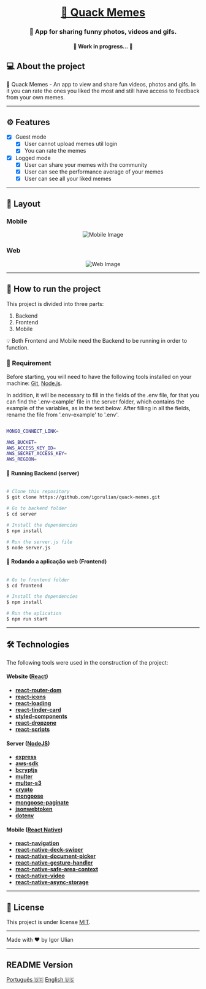 

<h1 align="center">
     <a href="#" alt="site do ecoleta"> 🦆 Quack Memes </a>
</h1>

<h3 align="center">
    🙂 App for sharing funny photos, videos and gifs.
</h3>

<h4 align="center">
	🚧  Work in progress... 🚧
</h4>

## 💻 About the project 

🦆 Quack Memes - An app to view and share fun videos, photos and gifs. In it you can rate the ones you liked the most and still have access to feedback from your own memes. 

---

## ⚙️ Features

- [x] Guest mode
  - [x] User cannot upload memes util login
  - [x] You can rate the memes

- [x] Logged mode
  - [x] User can share your memes with the community
  - [x] User can see the performance average of your memes
  - [x] User can see all your liked memes

---

## 🎨 Layout

### Mobile

<p align="center">
  <img alt="Mobile Image" />                                  
</p>

### Web

<p align="center">
  <img alt="Web Image "/>
</p>

---

## 🚀 How to run the project

This project is divided into three parts:
1. Backend 
2. Frontend
3. Mobile 

💡 Both Frontend and Mobile need the Backend to be running in order to function. 

### 🧪 Requirement 

Before starting, you will need to have the following tools installed on your machine: 
[Git](https://git-scm.com), [Node.js](https://nodejs.org/en/). 

In addition, it will be necessary to fill in the fields of the .env file, for that you can find
the '.env-example' file in the server folder, which contains the example of the variables, as in the text below. 
After filling in all the fields, rename the file from '.env-example' to '.env'.

```bash

MONGO_CONNECT_LINK=    

AWS_BUCKET=
AWS_ACCESS_KEY_ID=
AWS_SECRET_ACCESS_KEY=
AWS_REGION=

```


#### 🎲 Running Backend (server)

```bash

# Clone this repository
$ git clone https://github.com/igorulian/quack-memes.git

# Go to backend folder
$ cd server

# Install the dependencies 
$ npm install

# Run the server.js file
$ node server.js

```

#### 🧭 Rodando a aplicação web (Frontend)

```bash

# Go to frontend folder
$ cd frontend

# Install the dependencies
$ npm install

# Run the aplication
$ npm run start

```

---

## 🛠 Technologies

The following tools were used in the construction of the project:

#### **Website** ([React](https://reactjs.org/))

-   **[react-router-dom](https://github.com/igorulian)**
-   **[react-icons](https://github.com/igorulian)**
-   **[react-loading](https://github.com/igorulian)**
-   **[react-tinder-card](https://github.com/igorulian)**
-   **[styled-components](https://github.com/igorulian)**
-   **[react-dropzone](https://github.com/react-dropzone/react-dropzone)**
-   **[react-scripts](https://github.com/igorulian)**


#### **Server** ([NodeJS](https://nodejs.org/en/))

-   **[express](https://github.com/igorulian)**
-   **[aws-sdk](https://github.com/igorulian)**
-   **[bcryptjs](https://github.com/igorulian)**
-   **[multer](https://github.com/igorulian)**
-   **[multer-s3](https://github.com/igorulian)**
-   **[crypto](https://github.com/igorulian)**
-   **[mongoose](https://github.com/igorulian)**
-   **[mongoose-paginate](https://github.com/igorulian)**
-   **[jsonwebtoken](https://github.com/igorulian)**
-   **[dotenv](https://github.com/igorulian)**


#### **Mobile** ([React Native](http://www.reactnative.com/))

-   **[react-navigation](https://github.com/igorulian)**
-   **[react-native-deck-swiper](https://github.com/igorulian)**
-   **[react-native-document-picker](https://github.com/igorulian)**
-   **[react-native-gesture-handler](https://github.com/igorulian)**
-   **[react-native-safe-area-context](https://github.com/axios/axios)**
-   **[react-native-video](https://github.com/igorulian)**
-   **[react-native-async-storage](https://github.com/igorulian)**

---

## 📝 License

This project is under license [MIT](./LICENSE.md).

---

Made with ❤️ by Igor Ulian

---

## README Version

[Português 🇧🇷](./README-pt.md) [English 🇺🇸](./README.md)
